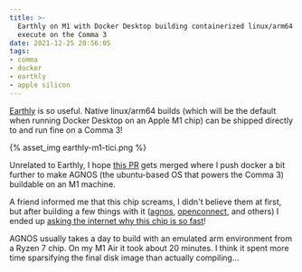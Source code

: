 ```yaml
---
title: >-
  Earthly on M1 with Docker Desktop building containerized linux/arm64 binaries that will
  execute on the Comma 3
date: 2021-12-25 20:56:05
tags:
- comma
- docker
- earthly
- apple silicon
---
```


[Earthly](https://earthly.dev) is so useful. Native linux/arm64 builds (which will be the default when running Docker Desktop on an Apple M1 chip) can be shipped directly to and run fine on a Comma 3!

{% asset_img earthly-m1-tici.png %}

Unrelated to Earthly, I hope [this PR](https://github.com/commaai/agnos-builder/pull/29) gets merged where I push docker a bit further to make AGNOS (the ubuntu-based OS that powers the Comma 3) buildable on an M1 machine.

A friend informed me that this chip screams, I didn't believe them at first, but after building a few things with it ([agnos](https://github.com/commaai/agnos-builder), [openconnect](https://www.infradead.org/openconnect/), and others) I ended up [asking the internet why this chip is so fast](https://www.quora.com/Why-is-Apple-s-M1-chip-so-fast-4)!

AGNOS usually takes a day to build with an emulated arm environment from a Ryzen 7 chip. On my M1 Air it took about 20 minutes. I think it spent more time sparsifying the final disk image than actually compiling...